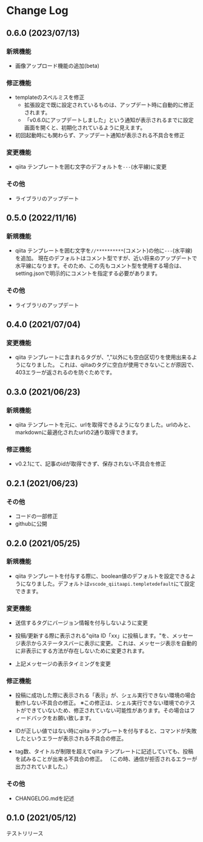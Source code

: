 # Change Log

## 0.6.0 (2023/07/13)

### 新規機能

- 画像アップロード機能の追加(beta)

### 修正機能

- templateのスペルミスを修正
    - 拡張設定で既に設定されているものは、アップデート時に自動的に修正されます。
    - 「v0.6.0にアップデートしました」という通知が表示されるまでに設定画面を開くと、初期化されているように見えます。
- 初回起動時にも関わらず、アップデート通知が表示される不具合を修正

### 変更機能

- qiita テンプレートを囲む文字のデフォルトを`---`(水平線)に変更

### その他

- ライブラリのアップデート


## 0.5.0 (2022/11/16)

### 新規機能

- qiita テンプレートを囲む文字を`//**********`(コメント)の他に`---`(水平線)を追加。
現在のデフォルトはコメント型ですが、近い将来のアップデートで水平線になります。そのため、この先もコメント型を使用する場合は、setting.jsonで明示的にコメントを指定する必要があります。

### その他

- ライブラリのアップデート



## 0.4.0 (2021/07/04)

### 変更機能

- qiita テンプレートに含まれるタグが、","以外にも空白区切りを使用出来るようになりました。
これは、qiitaのタグに空白が使用できないことが原因で、403エラーが返されるのを防ぐためです。



## 0.3.0 (2021/06/23)

### 新規機能

- qiita テンプレートを元に、urlを取得できるようになりました。urlのみと、markdownに最適化されたurlの2通り取得できます。

### 修正機能

- v0.2.1にて、記事のidが取得できず、保存されない不具合を修正


## 0.2.1 (2021/06/23)

### その他

- コードの一部修正
- githubに公開

## 0.2.0 (2021/05/25)

### 新規機能

- qiita テンプレートを付与する際に、boolean値のデフォルトを設定できるようになりました。デフォルトは`vscode_qiitaapi.templetedefault`にて設定できます。

### 変更機能

- 送信するタグにバージョン情報を付与しないように変更

- 投稿/更新する際に表示される"qiita ID「xx」に投稿します。"を、メッセージ表示からステータスバーに表示に変更。
これは、メッセージ表示を自動的に非表示にする方法が存在しないために変更されます。

- 上記メッセージの表示タイミングを変更

### 修正機能

- 投稿に成功した際に表示される「表示」が、シェル実行できない環境の場合動作しない不具合の修正。
※この修正は、シェル実行できない環境でのテストができていないため、修正されていない可能性があります。その場合はフィードバックをお願い致します。

- IDが正しい値ではない時にqiita テンプレートを付与すると、コマンドが失敗したというエラーが表示される不具合の修正。

- tag数、タイトルが制限を超えてqiita テンプレートに記述していても、投稿を試みることが出来る不具合の修正。
（この時、通信が拒否されるエラーが出力されていました。）

### その他

- CHANGELOG.mdを記述



## 0.1.0 (2021/05/12)

テストリリース

